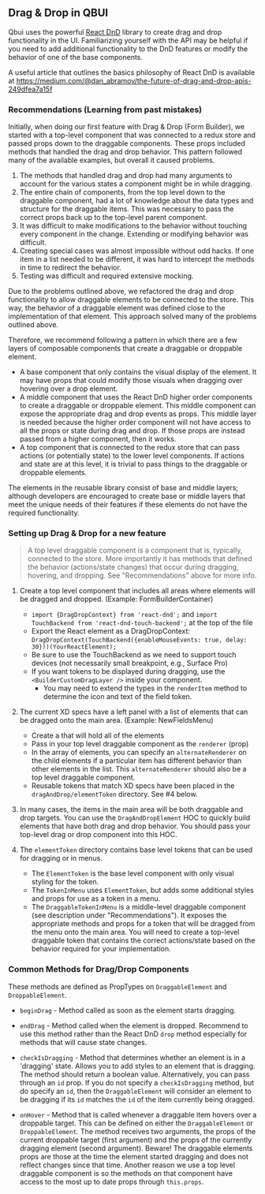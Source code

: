 ## Drag & Drop in QBUI

Qbui uses the powerful [React DnD](https://react-dnd.github.io/react-dnd/) library to create drag and drop functionality in the UI. 
Familiarizing yourself with the API may be helpful if you need to add additional functionality to the DnD features or modify
the behavior of one of the base components.

A useful article that outlines the basics philosophy of React DnD is available at https://medium.com/@dan_abramov/the-future-of-drag-and-drop-apis-249dfea7a15f

### Recommendations (Learning from past mistakes)

Initially, when doing our first feature with Drag & Drop (Form Builder), we started with a top-level component that
was connected to a redux store and passed props down to the draggable components. These props included methods that
handled the drag and drop behavior. This pattern followed many of the available examples, but overall it caused problems.

1. The methods that handled drag and drop had many arguments to account for the various states a component might be in while dragging.
2. The entire chain of components, from the top level down to the draggable component, had a lot of knowledge about the data types
and structure for the draggable items. This was necessary to pass the correct props back up to the top-level parent component.
3. It was difficult to make modifications to the behavior without touching every component in the change. Extending or modifying
behavior was difficult.
4. Creating special cases was almost impossible without odd hacks. If one item in a list needed to be different, it was hard to intercept
the methods in time to redirect the behavior.
5. Testing was difficult and required extensive mocking.

Due to the problems outlined above, we refactored the drag and drop functionality to allow draggable elements to be connected to the store.
This way, the behavior of a draggable element was defined close to the implementation of that element. This approach solved many of 
the problems outlined above.

Therefore, we recommend following a pattern in which there are a few layers of composable components that create a draggable or
droppable element.

- A base component that only contains the visual display of the element. It may have props that could modify those visuals when dragging 
over hovering over a drop element.
- A middle component that uses the React DnD higher order components to create a draggable or droppable element. This middle
 component can expose the appropriate drag and drop events as props. This middle layer is needed because the higher order component will
 not have access to all the props or state during drag and drop. If those props are instead passed from a higher component, then it works.
- A top component that is connected to the redux store that can pass actions (or potentially state) to the lower level components. If actions
and state are at this level, it is trivial to pass things to the draggable or droppable elements.

The elements in the reusable library consist of base and middle layers; although developers are encouraged to create base or 
middle layers that meet the unique needs of their features if these elements do not have the required functionality.

### Setting up Drag & Drop for a new feature

> A top level draggable component is a component that is, typically, connected to the store. More importantly it has methods
that defined the behavior (actions/state changes) that occur during dragging, hovering, and dropping. See "Recommendations"
above for more info.

1. Create a top level component that includes all areas where elements will be dragged and dropped. (Example: FormBuilderContainer)
    - `import {DragDropContext} from 'react-dnd';` and `import TouchBackend from 'react-dnd-touch-backend';` at the top of the file
    - Export the React element as a DragDropContext: `DragDropContext(TouchBackend({enableMouseEvents: true, delay: 30}))(YourReactElement);`
    - Be sure to use the TouchBackend as we need to support touch devices (not necessarily small breakpoint, e.g., Surface Pro)
    - If you want tokens to be displayed during dragging, use the `<BuilderCustomDragLayer />` inside your component.
        - You may need to extend the types in the `renderItem` method to determine the icon and text of the field token.

2. The current XD specs have a left panel with a list of elements that can be dragged onto the main area. (Example: NewFieldsMenu)
    - Create a <ListOFElements> that will hold all of the elements
    - Pass in your top level draggable component as the `renderer` (prop)
    - In the array of elements, you can specify an `alternateRenderer` on the child elements if a particular item
    has different behavior than other elements in the list. This `alternateRenderer` should also be a top level draggable component.
    - Reusable tokens that match XD specs have been placed in the `dragAndDrop/elementToken` directory. See #4 below.
    
3. In many cases, the items in the main area will be both draggable and drop targets. You can use the `DragAndDropElement` HOC to 
quickly build elements that have both drag and drop behavior. You should pass your top-level drag or drop component into this HOC.

4. The `elementToken` directory contains base level tokens that can be used for dragging or in menus.
    - The `ElementToken` is the base level component with only visual styling for the token.
    - The `TokenInMenu` uses `ElementToken`, but adds some additional styles and props for use as a token in a menu.
    - The `DraggableTokenInMenu` is a middle-level draggable component (see description under "Recommendations"). It exposes the 
    appropriate methods and props for a token that will be dragged from the menu onto the main area. You will need to create a 
    top-level draggable token that contains the correct actions/state based on the behavior required for your implementation.

### Common Methods for Drag/Drop Components

These methods are defined as PropTypes on `DraggableElement` and `DroppableElement`.

- `beginDrag` - Method called as soon as the element starts dragging.

- `endDrag` - Method called when the element is dropped. Recommend to use this method rather than the React DnD `drop` method especially
for methods that will cause state changes.

- `checkIsDragging` - Method that determines whether an element is in a 'dragging' state. Allows you to add styles to an element
that is dragging. The method should return a boolean value. Alternatively, you can pass through an `id` prop. If you do not specify
a `checkIsDragging` method, but do specify an `id`, then the `DraggableElement` will consider an element to be dragging if its `id` matches
the `id` of the item currently being dragged.

- `onHover` - Method that is called whenever a draggable item hovers over a droppable target. This can be defined on either the 
`DraggableElement` or `DroppableElement`. The method receives two arguments, the props of the current droppable target (first argument) and
the props of the currently dragging element (second argument). Beware! The draggable elements props are those at the time the element started 
dragging and does not reflect changes since that time. Another reason we use a top level draggable component is so the methods on that component 
have access to the most up to date props through `this.props`.

